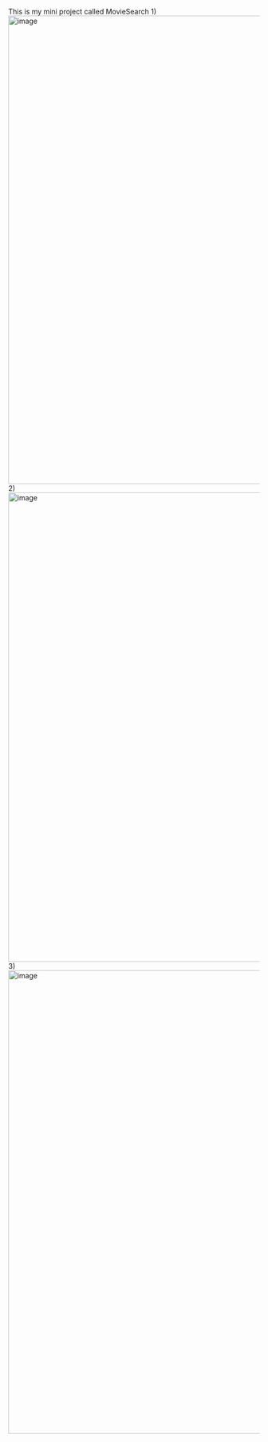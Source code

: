 This is my mini project called MovieSearch 
1)
<img width="939" alt="image" src="https://github.com/JAYDEN-GODINHO-7521/movieSearch/assets/145341820/50bcc7d9-9b9f-4cc4-9669-de3872e92b27">
2)
<img width="941" alt="image" src="https://github.com/JAYDEN-GODINHO-7521/movieSearch/assets/145341820/1480595f-244e-4593-bece-fb8173a04d9a">
3)
<img width="929" alt="image" src="https://github.com/JAYDEN-GODINHO-7521/movieSearch/assets/145341820/b843bd25-d006-47c1-b7f4-ea346e9a1bb4">
